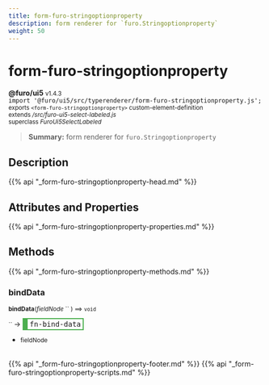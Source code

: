 ```yaml
---
title: form-furo-stringoptionproperty
description: form renderer for `furo.Stringoptionproperty`
weight: 50
---
```


# form-furo-stringoptionproperty
**@furo/ui5** <small>v1.4.3</small>
<br>`import '@furo/ui5/src/typerenderer/form-furo-stringoptionproperty.js';`<small>
<br>exports `<form-furo-stringoptionproperty>` custom-element-definition
<br>extends */src/furo-ui5-select-labeled.js*
<br>superclass *FuroUi5SelectLabeled*</small>

> **Summary:** form renderer for `furo.Stringoptionproperty`

## Description



{{% api "_form-furo-stringoptionproperty-head.md" %}}

## Attributes and Properties
{{% api "_form-furo-stringoptionproperty-properties.md" %}}




## Methods
{{% api "_form-furo-stringoptionproperty-methods.md" %}}


### **bindData**
<small>**bindData**(*fieldNode* `` ) ⟹ `void`</small>

<small>`` </small> →
<span  style="border-width:2px 2px 2px 10px; border-style: solid;border-color:  rgb(76, 175, 80);font-family:monospace; padding:2px 4px;">fn-bind-data</span>



- <small>fieldNode </small>
<br><br>




{{% api "_form-furo-stringoptionproperty-footer.md" %}}
{{% api "_form-furo-stringoptionproperty-scripts.md" %}}
